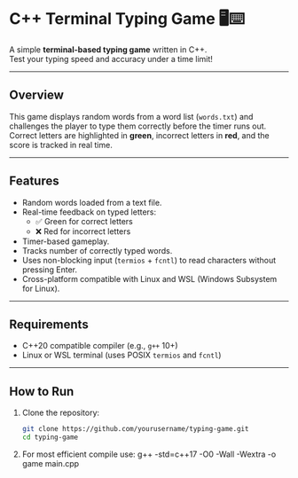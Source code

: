 # C++ Terminal Typing Game 🖥️⌨️

A simple **terminal-based typing game** written in C++.  
Test your typing speed and accuracy under a time limit!

---

## Overview

This game displays random words from a word list (`words.txt`) and challenges the player to type them correctly before the timer runs out. Correct letters are highlighted in **green**, incorrect letters in **red**, and the score is tracked in real time.  

---

## Features

- Random words loaded from a text file.
- Real-time feedback on typed letters:
  - ✅ Green for correct letters
  - ❌ Red for incorrect letters
- Timer-based gameplay.
- Tracks number of correctly typed words.
- Uses non-blocking input (`termios` + `fcntl`) to read characters without pressing Enter.
- Cross-platform compatible with Linux and WSL (Windows Subsystem for Linux).

---

## Requirements

- C++20 compatible compiler (e.g., `g++` 10+)
- Linux or WSL terminal (uses POSIX `termios` and `fcntl`)

---

## How to Run

1. Clone the repository:
   ```bash
   git clone https://github.com/yourusername/typing-game.git
   cd typing-game

2. For most efficient compile use:
   g++ -std=c++17 -O0 -Wall -Wextra -o game main.cpp

